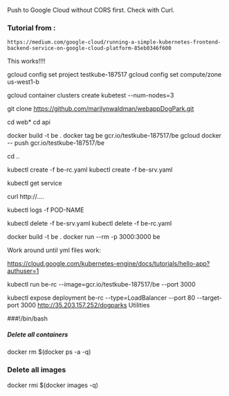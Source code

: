
Push to Google Cloud without CORS first.  Check with Curl.

### Tutorial from :
    https://medium.com/google-cloud/running-a-simple-kubernetes-frontend-backend-service-on-google-cloud-platform-85eb0346f600

This works!!!!


gcloud config set project testkube-187517
gcloud config set compute/zone us-west1-b 

gcloud container clusters create kubetest --num-nodes=3

git clone https://github.com/marilynwaldman/webappDogPark.git

cd web*
cd api

docker build -t be .
docker tag be gcr.io/testkube-187517/be
gcloud docker -- push gcr.io/testkube-187517/be

cd ..

kubectl create -f  be-rc.yaml
kubectl create -f  be-srv.yaml

kubectl get service

curl http://....

kubectl logs -f POD-NAME

kubectl delete -f  be-srv.yaml
kubectl delete -f  be-rc.yaml







docker build -t be .
docker run --rm -p 3000:3000 be

Work around until yml files work:

https://cloud.google.com/kubernetes-engine/docs/tutorials/hello-app?authuser=1

kubectl run be-rc --image=gcr.io/testkube-187517/be --port 3000
 
kubectl expose deployment be-rc --type=LoadBalancer --port 80 --target-port 3000
http://35.203.157.252/dogparks
Utilities

###!/bin/bash
##### Delete all containers
docker rm $(docker ps -a -q)
### Delete all images
docker rmi $(docker images -q)